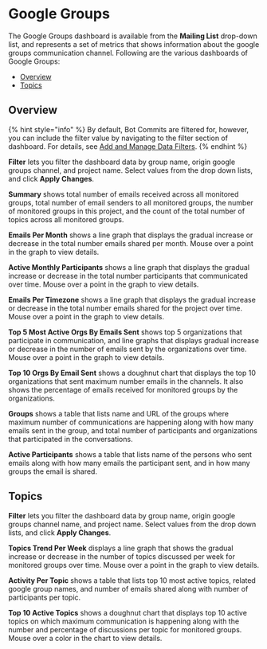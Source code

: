 # Google Groups

The Google Groups dashboard is available from the **Mailing List** drop-down list, and represents a set of metrics that shows information about the google groups communication channel. Following are the various dashboards of Google Groups:

* [Overview](google-groups.md#overview)
* [Topics](google-groups.md#topics)

## Overview

{% hint style="info" %}
By default, Bot Commits are filtered for, however, you can include the filter value by navigating to the filter section of dashboard. For details, see [Add and Manage Data Filters](../../filter-data/add-and-manage-data-filters.md).
{% endhint %}

**Filter** lets you filter the dashboard data by group name, origin google groups channel, and project name. Select values from the drop down lists, and click **Apply Changes**.

**Summary** shows total number of emails received across all monitored groups, total number of email senders to all monitored groups, the number of monitored groups in this project, and the count of the total number of topics across all monitored groups.

**Emails Per Month** shows a line graph that displays the gradual increase or decrease in the total number emails shared per month. Mouse over a point in the graph to view details.

**Active Monthly Participants** shows a line graph that displays the gradual increase or decrease in the total number participants that communicated over time. Mouse over a point in the graph to view details.

**Emails Per Timezone** shows a line graph that displays the gradual increase or decrease in the total number emails shared for the project over time. Mouse over a point in the graph to view details.

**Top 5 Most Active Orgs By Emails Sent** shows top 5 organizations that participate in communication, and line graphs that displays gradual increase or decrease in the number of emails sent by the organizations over time. Mouse over a point in the graph to view details.

**Top 10 Orgs By Email Sent** shows a doughnut chart that displays the top 10 organizations that sent maximum number emails in the channels. It also shows the percentage of emails received for monitored groups by the organizations.

**Groups** shows a table that lists name and URL of the groups where maximum number of communications are happening along with how many emails sent in the group, and total number of participants and organizations that participated in the conversations.

**Active Participants** shows a table that lists name of the persons who sent emails along with how many emails the participant sent, and in how many groups the email is shared.

## Topics

**Filter** lets you filter the dashboard data by group name, origin google groups channel name, and project name. Select values from the drop down lists, and click **Apply Changes**.

**Topics Trend Per Week** displays a line graph that shows the gradual increase or decrease in the number of topics discussed per week for monitored groups over time. Mouse over a point in the graph to view details.

**Activity Per Topic** shows a table that lists top 10 most active topics, related google group names, and number of emails shared along with number of participants per topic.

**Top 10 Active Topics** shows a doughnut chart that displays top 10 active topics on which maximum communication is happening along with the number and percentage of discussions per topic for monitored groups. Mouse over a color in the chart to view details.
